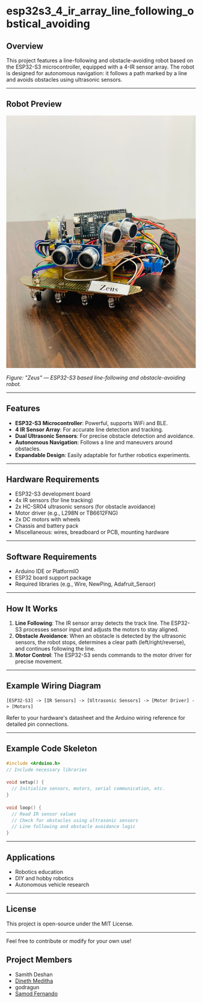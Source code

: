 # esp32s3_4_ir_array_line_following_obstical_avoiding

## Overview

This project features a line-following and obstacle-avoiding robot based on the ESP32-S3 microcontroller, equipped with a 4-IR sensor array. The robot is designed for autonomous navigation: it follows a path marked by a line and avoids obstacles using ultrasonic sensors.

---

## Robot Preview

![Robot Zeus](car.jpg)

*Figure: "Zeus" — ESP32-S3 based line-following and obstacle-avoiding robot.*

---

## Features

- **ESP32-S3 Microcontroller**: Powerful, supports WiFi and BLE.
- **4 IR Sensor Array**: For accurate line detection and tracking.
- **Dual Ultrasonic Sensors**: For precise obstacle detection and avoidance.
- **Autonomous Navigation**: Follows a line and maneuvers around obstacles.
- **Expandable Design**: Easily adaptable for further robotics experiments.

---

## Hardware Requirements

- ESP32-S3 development board
- 4x IR sensors (for line tracking)
- 2x HC-SR04 ultrasonic sensors (for obstacle avoidance)
- Motor driver (e.g., L298N or TB6612FNG)
- 2x DC motors with wheels
- Chassis and battery pack
- Miscellaneous: wires, breadboard or PCB, mounting hardware

---

## Software Requirements

- Arduino IDE or PlatformIO
- ESP32 board support package
- Required libraries (e.g., Wire, NewPing, Adafruit_Sensor)

---

## How It Works

1. **Line Following**: The IR sensor array detects the track line. The ESP32-S3 processes sensor input and adjusts the motors to stay aligned.
2. **Obstacle Avoidance**: When an obstacle is detected by the ultrasonic sensors, the robot stops, determines a clear path (left/right/reverse), and continues following the line.
3. **Motor Control**: The ESP32-S3 sends commands to the motor driver for precise movement.

---

## Example Wiring Diagram

```
[ESP32-S3] -> [IR Sensors] -> [Ultrasonic Sensors] -> [Motor Driver] -> [Motors]
```
Refer to your hardware's datasheet and the Arduino wiring reference for detailed pin connections.

---

## Example Code Skeleton

```cpp
#include <Arduino.h>
// Include necessary libraries

void setup() {
  // Initialize sensors, motors, serial communication, etc.
}

void loop() {
  // Read IR sensor values
  // Check for obstacles using ultrasonic sensors
  // Line following and obstacle avoidance logic
}
```

---

## Applications

- Robotics education
- DIY and hobby robotics
- Autonomous vehicle research

---

## License

This project is open-source under the MIT License.

---

Feel free to contribute or modify for your own use!

## Project Members
- Samith Deshan 
- [Dineth Meditha](https//github.com/dinethmeditha)
- godragun 
- [Samod Fernando](https://github.com/SAF-Samod)
